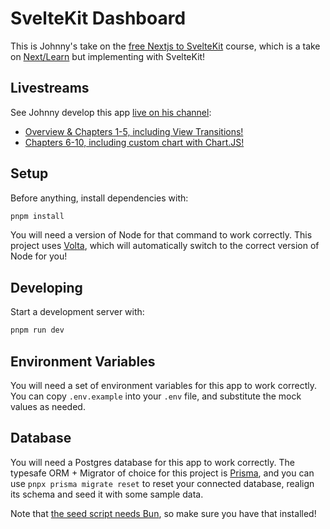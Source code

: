 # SvelteKit Dashboard

This is Johnny's take on the [free Nextjs to SvelteKit](https://johnnify.com/learn/nextjs-to-sveltekit) course, which is a take on [Next/Learn](https://nextjs.org/learn) but implementing with SvelteKit!

## Livestreams

See Johnny develop this app [live on his channel](https://www.youtube.com/@johnnifytech):

- [Overview & Chapters 1-5, including View Transitions!](https://www.youtube.com/watch?v=0o1tqcui1k8)
- [Chapters 6-10, including custom chart with Chart.JS!](https://www.youtube.com/watch?v=jKehybNqzio)

## Setup

Before anything, install dependencies with:

```bash
pnpm install
```

You will need a version of Node for that command to work correctly. This project uses [Volta](https://volta.sh/), which will automatically switch to the correct version of Node for you!

## Developing

Start a development server with:

```bash
pnpm run dev
```

## Environment Variables

You will need a set of environment variables for this app to work correctly. You can copy `.env.example` into your `.env` file, and substitute the mock values as needed.

## Database

You will need a Postgres database for this app to work correctly. The typesafe ORM + Migrator of choice for this project is [Prisma](https://www.prisma.io/), and you can use `pnpx prisma migrate reset` to reset your connected database, realign its schema and seed it with some sample data.

Note that [the seed script needs Bun](https://bun.sh/), so make sure you have that installed!
